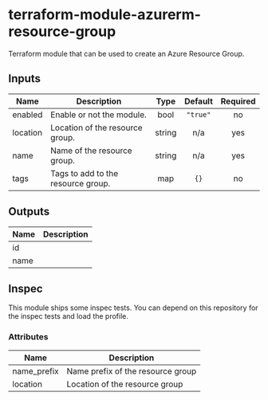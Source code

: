 # terraform-module-azurerm-resource-group
Terraform module that can be used to create an Azure Resource Group.

<!-- BEGINNING OF PRE-COMMIT-TERRAFORM DOCS HOOK -->
## Inputs

| Name | Description | Type | Default | Required |
|------|-------------|:----:|:-----:|:-----:|
| enabled | Enable or not the module. | bool | `"true"` | no |
| location | Location of the resource group. | string | n/a | yes |
| name | Name of the resource group. | string | n/a | yes |
| tags | Tags to add to the resource group. | map | `{}` | no |

## Outputs

| Name | Description |
|------|-------------|
| id |  |
| name |  |

<!-- END OF PRE-COMMIT-TERRAFORM DOCS HOOK -->

## Inspec
This module ships some inspec tests. You can depend on this repository for the inspec tests and load the profile.

### Attributes
| Name | Description |
| ---- | ----------- |
| name_prefix | Name prefix of the resource group |
| location | Location of the resource group |
